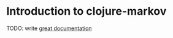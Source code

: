 # Introduction to clojure-markov

TODO: write [great documentation](http://jacobian.org/writing/what-to-write/)
